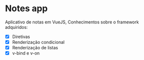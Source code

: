 # Notes app

Aplicativo de notas em VueJS, Conhecimentos sobre o framework adquiridos:

  - [x] Diretivas
  - [x] Renderização condicional
  - [x] Renderização de listas
  - [x] v-bind e v-on